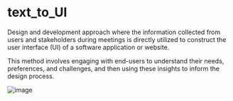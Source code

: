 # text_to_UI

Design and development approach where the information collected from users and stakeholders during meetings is directly utilized to construct the user interface (UI) of a software application or website. 

This method involves engaging with end-users to understand their needs, preferences, and challenges, and then using these insights to inform the design process. 

![image](https://github.com/user-attachments/assets/d29a0f25-0bbc-40f3-9d56-7b4888ae6b2d)

